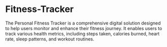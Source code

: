# Fitness-Tracker
The Personal Fitness Tracker is a comprehensive digital solution designed to help users monitor and enhance their fitness journey. It enables users to track various health metrics, including steps taken, calories burned, heart rate, sleep patterns, and workout routines.
